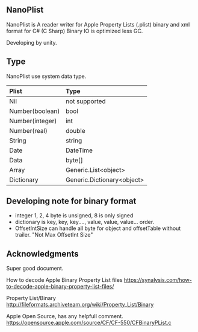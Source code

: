 ## NanoPlist
NanoPlist is A reader writer for Apple Property Lists (.plist) binary and xml format for C# (C Sharp)
Binary IO is optimized less GC.
 
 Developing by unity.

## Type
NanoPlist use system data type.

|Plist|Type|
|:---|:---|
|Nil|not supported|
|Number(boolean)|bool|
|Number(integer)|int|
|Number(real)|double|
|String|string|
|Date|DateTime|
|Data|byte[]|
|Array|Generic.List&lt;object&gt;|
|Dictionary|Generic.Dictionary&lt;object&gt;|


## Developing note for binary format
- integer 1, 2, 4 byte is unsigned, 8 is only signed
- dictionary is key, key, key...., value, value, value... order.
- OffsetIntSize can handle all byte for object and offsetTable without trailer. "Not Max OffsetInt Size"

## Acknowledgments
Super good document.

How to decode Apple Binary Property List files
https://synalysis.com/how-to-decode-apple-binary-property-list-files/

Property List/Binary
http://fileformats.archiveteam.org/wiki/Property_List/Binary

Apple Open Source, has any helpfull comment.
https://opensource.apple.com/source/CF/CF-550/CFBinaryPList.c

